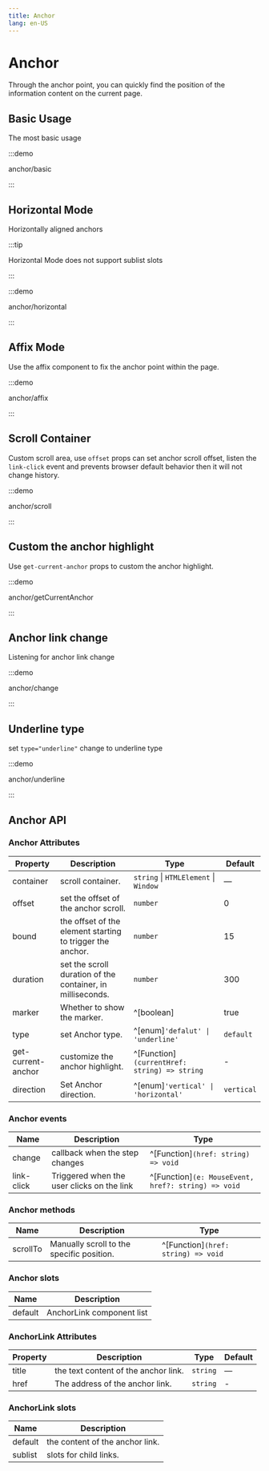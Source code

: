 ```yaml
---
title: Anchor
lang: en-US
---
```


# Anchor

Through the anchor point, you can quickly find the position of the information content on the current page.

## Basic Usage

The most basic usage

:::demo

anchor/basic

:::

## Horizontal Mode

Horizontally aligned anchors

:::tip

Horizontal Mode does not support sublist slots

:::

:::demo

anchor/horizontal

:::

## Affix Mode

Use the affix component to fix the anchor point within the page.

:::demo

anchor/affix

:::

## Scroll Container

Custom scroll area, use `offset` props can set anchor scroll offset, listen the `link-click` event and prevents browser default behavior then it will not change history.

:::demo

anchor/scroll

:::

## Custom the anchor highlight

Use `get-current-anchor` props to custom the anchor highlight.

:::demo

anchor/getCurrentAnchor

:::

## Anchor link change

Listening for anchor link change

:::demo

anchor/change

:::

## Underline type

set `type="underline"` change to underline type

:::demo

anchor/underline

:::

## Anchor API

### Anchor Attributes

| Property   | Description                              | Type                                                  | Default |
| ---------- | ---------------------------------------- | ----------------------------------------------------- | ------- |
| container  | scroll container.                        | `string` \| `HTMLElement` \| `Window `                | —       |
| offset     | set the offset of the anchor scroll.     | `number`                                              | 0    |
| bound      | the offset of the element starting to trigger the anchor. | `number`                             | 15      |
| duration   | set the scroll duration of the container, in milliseconds.          | `number`                   | 300    |
| marker     | Whether to show the marker.              | ^[boolean]                                            | true   |
| type       | set Anchor type.                         | ^[enum]`'defalut' \| 'underline'`                     | `default` |
| get-current-anchor  | customize the anchor highlight.   | ^[Function]`(currentHref: string) => string`          | -   |
| direction     | Set Anchor direction.                 | ^[enum]`'vertical' \| 'horizontal'`                   | `vertical`   |

### Anchor events

| Name   | Description                    | Type                                   |
| ------ | ------------------------------ | -------------------------------------- |
| change | callback when the step changes | ^[Function]`(href: string) => void` |
| link-click | Triggered when the user clicks on the link  | ^[Function]`(e: MouseEvent, href?: string) => void` |

### Anchor methods

| Name       | Description                                                   |  Type   |
| ---------- | ------------------------------------------------------------- | ------- |
| scrollTo   | Manually scroll to the specific position.                     | ^[Function]`(href: string) => void`|


### Anchor slots

| Name       | Description                                                   |
| ---------- | ------------------------------------------------------------- |
| default    | AnchorLink component list                                       |


### AnchorLink Attributes

| Property   | Description                              | Type                                                  | Default |
| ---------- | ---------------------------------------- | ----------------------------------------------------- | ------- |
| title      | the text content of the anchor link.     | `string`                                              | —       |
| href       | The address of the anchor link.          | `string`                                              | -    |

### AnchorLink slots

| Name    | Description |
| ------- | ----------- |
| default | the content of the anchor link.   |
| sublist | slots for child links. |
